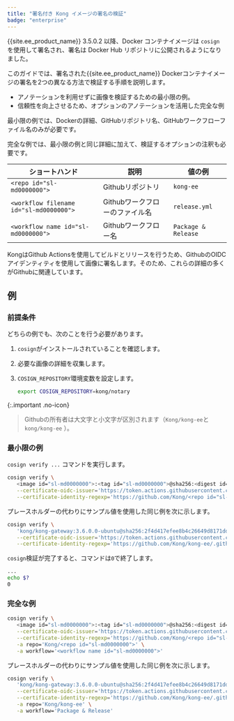 ```yaml
---
title: "署名付き Kong イメージの署名の検証"
badge: "enterprise"
---
```

{{site.ee_product_name}} 3\.5\.0\.2 以降、Docker コンテナイメージは `cosign` を使用して署名され、署名は Docker Hub リポジトリに公開されるようになりました。

このガイドでは、署名された{{site.ee_product_name}} Dockerコンテナイメージの署名を2つの異なる方法で検証する手順を説明します。

* アノテーションを利用せずに画像を検証するための最小限の例。
* 信頼性を向上させるため、オプションのアノテーションを活用した完全な例

最小限の例では、Dockerの詳細、GitHubリポジトリ名、GitHubワークフローファイル名のみが必要です。

完全な例では、最小限の例と同じ詳細に加えて、検証するオプションの注釈も必要です。

|                 ショートハンド                 |         説明         |         値の例         |
|-----------------------------------------|--------------------|---------------------|
| `<repo id="sl-md0000000">`              | Githubリポジトリ        | `kong-ee`           |
| `<workflow filename id="sl-md0000000">` | Githubワークフローのファイル名 | `release.yml`       |
| `<workflow name id="sl-md0000000">`     | Githubワークフロー名      | `Package & Release` |

KongはGithub Actionsを使用してビルドとリリースを行うため、GithubのOIDCアイデンティティを使用して画像に署名します。そのため、これらの詳細の多くがGithubに関連しています。

例
---

### 前提条件

どちらの例でも、次のことを行う必要があります。

1. `cosign`がインストールされていることを確認します。

2. 必要な画像の詳細を収集します。

3. `COSIGN_REPOSITORY`環境変数を設定します。

   ```sh
   export COSIGN_REPOSITORY=kong/notary
   ```

{:.important .no-icon}
> 
> Githubの所有者は大文字と小文字が区別されます（`Kong/kong-ee`と`kong/kong-ee` ）。

### 最小限の例

`cosign verify ...` コマンドを実行します。

```sh
cosign verify \
   <image id="sl-md0000000">:<tag id="sl-md0000000">@sha256:<digest id="sl-md0000000"> \
   --certificate-oidc-issuer='https://token.actions.githubusercontent.com' \
   --certificate-identity-regexp='https://github.com/Kong/<repo id="sl-md0000000">/.github/workflows/<workflow filename id="sl-md0000000">'
```

プレースホルダーの代わりにサンプル値を使用した同じ例を次に示します。

```sh
cosign verify \
   'kong/kong-gateway:3.6.0.0-ubuntu@sha256:2f4d417efee8b4c26649d8171dd0d26e0ca16213ba37b7a6b807c98a4fd413e8' \
   --certificate-oidc-issuer='https://token.actions.githubusercontent.com' \
   --certificate-identity-regexp='https://github.com/Kong/kong-ee/.github/workflows/release.yml'
```

`cosign`検証が完了すると、コマンドは`0`で終了します。

```sh
...
echo $?
0
```

### 完全な例

```sh
cosign verify \
   <image id="sl-md0000000">:<tag id="sl-md0000000">@sha256:<digest id="sl-md0000000"> \
   --certificate-oidc-issuer='https://token.actions.githubusercontent.com' \
   --certificate-identity-regexp='https://github.com/Kong/<repo id="sl-md0000000">/.github/workflows/<workflow filename id="sl-md0000000">' \
   -a repo='Kong/<repo id="sl-md0000000">' \
   -a workflow='<workflow name id="sl-md0000000">'
```

プレースホルダーの代わりにサンプル値を使用した同じ例を次に示します。

```sh
cosign verify \
   'kong/kong-gateway:3.6.0.0-ubuntu@sha256:2f4d417efee8b4c26649d8171dd0d26e0ca16213ba37b7a6b807c98a4fd413e8' \
   --certificate-oidc-issuer='https://token.actions.githubusercontent.com' \
   --certificate-identity-regexp='https://github.com/Kong/kong-ee/.github/workflows/release.yml' \
   -a repo='Kong/kong-ee' \
   -a workflow='Package & Release'
```

